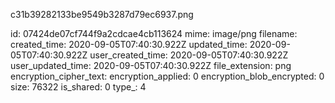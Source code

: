 c31b39282133be9549b3287d79ec6937.png

id: 07424de07cf744f9a2cdcae4cb113624
mime: image/png
filename: 
created_time: 2020-09-05T07:40:30.922Z
updated_time: 2020-09-05T07:40:30.922Z
user_created_time: 2020-09-05T07:40:30.922Z
user_updated_time: 2020-09-05T07:40:30.922Z
file_extension: png
encryption_cipher_text: 
encryption_applied: 0
encryption_blob_encrypted: 0
size: 76322
is_shared: 0
type_: 4